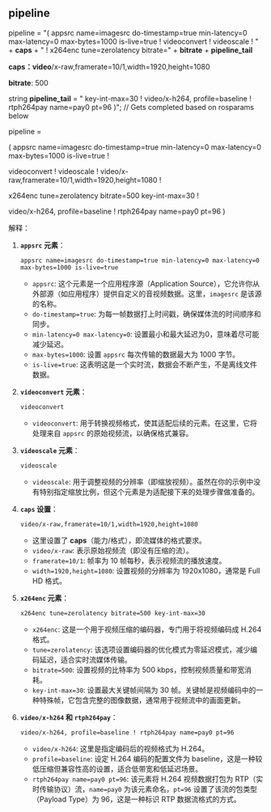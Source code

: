 





## pipeline

pipeline = "( appsrc name=imagesrc do-timestamp=true min-latency=0 max-latency=0 max-bytes=1000 is-live=true ! videoconvert ! videoscale ! " + **caps** + " ! x264enc tune=zerolatency bitrate=" + **bitrate** + **pipeline_tail**



**caps：video**/x-raw,framerate=10/1,width=1920,height=1080

**bitrate**: 500

string **pipeline_tail** =  " key-int-max=30 ! video/x-h264, profile=baseline ! rtph264pay name=pay0 pt=96 )"; // Gets completed based on rosparams below



pipeline =

( appsrc name=imagesrc do-timestamp=true min-latency=0 max-latency=0 max-bytes=1000 is-live=true ! 

 videoconvert ! videoscale ! video/x-raw,framerate=10/1,width=1920,height=1080 ! 

 x264enc tune=zerolatency bitrate=500 key-int-max=30 ! 

 video/x-h264, profile=baseline ! rtph264pay name=pay0 pt=96 )



解释：

1. **`appsrc` 元素**：

   ```
   appsrc name=imagesrc do-timestamp=true min-latency=0 max-latency=0 max-bytes=1000 is-live=true
   ```

   - `appsrc`: 这个元素是一个应用程序源（Application Source），它允许你从外部源（如应用程序）提供自定义的音视频数据。这里，`imagesrc` 是该源的名称。
   - `do-timestamp=true`: 为每一帧数据打上时间戳，确保媒体流的时间顺序和同步。
   - `min-latency=0 max-latency=0`: 设置最小和最大延迟为0，意味着尽可能减少延迟。
   - `max-bytes=1000`: 设置 `appsrc` 每次传输的数据最大为 1000 字节。
   - `is-live=true`: 这表明这是一个实时流，数据会不断产生，不是离线文件数据。

2. **`videoconvert` 元素**：

   ```
   videoconvert
   ```

   - `videoconvert`: 用于转换视频格式，使其适配后续的元素。在这里，它将处理来自 `appsrc` 的原始视频流，以确保格式兼容。

3. **`videoscale` 元素**：

   ```
   videoscale
   ```

   - `videoscale`: 用于调整视频的分辨率（即缩放视频）。虽然在你的示例中没有特别指定缩放比例，但这个元素是为适配接下来的处理步骤做准备的。

4. **`caps` 设置**：

   ```
   video/x-raw,framerate=10/1,width=1920,height=1080
   ```

   - 这里设置了 **caps**（能力/格式），即流媒体的格式要求。
   - `video/x-raw`: 表示原始视频流（即没有压缩的流）。
   - `framerate=10/1`: 帧率为 10 帧每秒，表示视频流的播放速度。
   - `width=1920,height=1080`: 设置视频的分辨率为 1920x1080，通常是 Full HD 格式。

5. **`x264enc` 元素**：

   ```
   x264enc tune=zerolatency bitrate=500 key-int-max=30
   ```

   - `x264enc`: 这是一个用于视频压缩的编码器，专门用于将视频编码成 H.264 格式。
   - `tune=zerolatency`: 该选项设置编码器的优化模式为零延迟模式，减少编码延迟，适合实时流媒体传输。
   - `bitrate=500`: 设置视频的比特率为 500 kbps，控制视频质量和带宽消耗。
   - `key-int-max=30`: 设置最大关键帧间隔为 30 帧。关键帧是视频编码中的一种特殊帧，它包含完整的图像数据，通常用于视频流中的画面更新。

6. **`video/x-h264` 和 `rtph264pay`**：

   ```
   video/x-h264, profile=baseline ! rtph264pay name=pay0 pt=96
   ```

   - `video/x-h264`: 这里是指定编码后的视频格式为 H.264。
   - `profile=baseline`: 设定 H.264 编码的配置文件为 baseline，这是一种较低压缩但兼容性高的设置，适合低带宽和低延迟场景。
   - `rtph264pay name=pay0 pt=96`: 该元素将 H.264 视频数据打包为 RTP（实时传输协议）流，`name=pay0` 为该元素命名，`pt=96` 设置了该流的包类型（Payload Type）为 96，这是一种标识 RTP 数据流格式的方式。